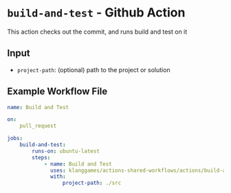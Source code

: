# `build-and-test` - **Github Action**

This action checks out the commit, and runs build and test on it

## Input

* `project-path`: (optional) path to the project or solution

## Example Workflow File

```yaml
name: Build and Test

on:
    pull_request

jobs:
    build-and-test:
        runs-on: ubuntu-latest
        steps:
            - name: Build and Test
              uses: klanggames/actions-shared-workflows/actions/build-and-test@main
              with:
                  project-path: ./src
```
